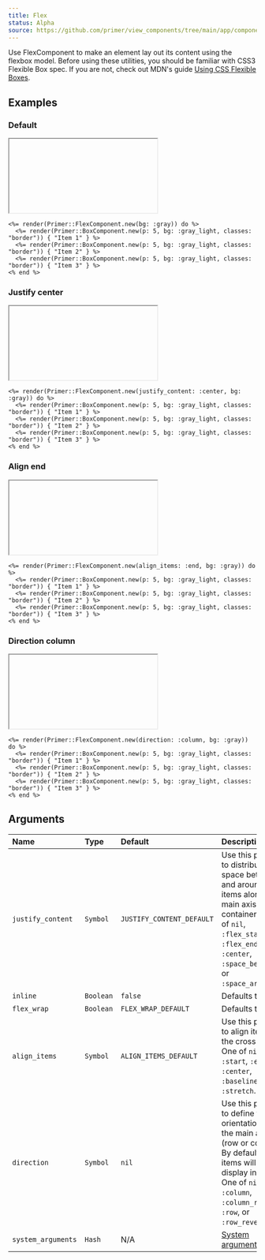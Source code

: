 ```yaml
---
title: Flex
status: Alpha
source: https://github.com/primer/view_components/tree/main/app/components/primer/flex_component.rb
---
```


<!-- Warning: AUTO-GENERATED file, do not edit. Add code comments to your Ruby instead <3 -->

Use FlexComponent to make an element lay out its content using the flexbox model.
Before using these utilities, you should be familiar with CSS3 Flexible Box
spec. If you are not, check out MDN's guide  [Using CSS Flexible
Boxes](https://developer.mozilla.org/en-US/docs/Web/CSS/CSS_Flexible_Box_Layout/Basic_Concepts_of_Flexbox).

## Examples

### Default

<iframe onLoad={(e) => e.target.style.height = e.target.contentWindow.document.body.scrollHeight + 34 + 'px'} style="width: 100%; border: 0px;" srcdoc="<html class='Box height-full p-3'><head><link href='https://unpkg.com/@primer/css-next@canary/dist/primer.css' rel='stylesheet'></head><body><div class='bg-gray d-flex'>  <div class='border p-5 bg-gray-light'>Item 1</div>  <div class='border p-5 bg-gray-light'>Item 2</div>  <div class='border p-5 bg-gray-light'>Item 3</div></div></body></html>"></iframe>

```erb
<%= render(Primer::FlexComponent.new(bg: :gray)) do %>
  <%= render(Primer::BoxComponent.new(p: 5, bg: :gray_light, classes: "border")) { "Item 1" } %>
  <%= render(Primer::BoxComponent.new(p: 5, bg: :gray_light, classes: "border")) { "Item 2" } %>
  <%= render(Primer::BoxComponent.new(p: 5, bg: :gray_light, classes: "border")) { "Item 3" } %>
<% end %>
```

### Justify center

<iframe onLoad={(e) => e.target.style.height = e.target.contentWindow.document.body.scrollHeight + 34 + 'px'} style="width: 100%; border: 0px;" srcdoc="<html class='Box height-full p-3'><head><link href='https://unpkg.com/@primer/css-next@canary/dist/primer.css' rel='stylesheet'></head><body><div class='flex-justify-center bg-gray d-flex'>  <div class='border p-5 bg-gray-light'>Item 1</div>  <div class='border p-5 bg-gray-light'>Item 2</div>  <div class='border p-5 bg-gray-light'>Item 3</div></div></body></html>"></iframe>

```erb
<%= render(Primer::FlexComponent.new(justify_content: :center, bg: :gray)) do %>
  <%= render(Primer::BoxComponent.new(p: 5, bg: :gray_light, classes: "border")) { "Item 1" } %>
  <%= render(Primer::BoxComponent.new(p: 5, bg: :gray_light, classes: "border")) { "Item 2" } %>
  <%= render(Primer::BoxComponent.new(p: 5, bg: :gray_light, classes: "border")) { "Item 3" } %>
<% end %>
```

### Align end

<iframe onLoad={(e) => e.target.style.height = e.target.contentWindow.document.body.scrollHeight + 34 + 'px'} style="width: 100%; border: 0px;" srcdoc="<html class='Box height-full p-3'><head><link href='https://unpkg.com/@primer/css-next@canary/dist/primer.css' rel='stylesheet'></head><body><div class='flex-items-end bg-gray d-flex'>  <div class='border p-5 bg-gray-light'>Item 1</div>  <div class='border p-5 bg-gray-light'>Item 2</div>  <div class='border p-5 bg-gray-light'>Item 3</div></div></body></html>"></iframe>

```erb
<%= render(Primer::FlexComponent.new(align_items: :end, bg: :gray)) do %>
  <%= render(Primer::BoxComponent.new(p: 5, bg: :gray_light, classes: "border")) { "Item 1" } %>
  <%= render(Primer::BoxComponent.new(p: 5, bg: :gray_light, classes: "border")) { "Item 2" } %>
  <%= render(Primer::BoxComponent.new(p: 5, bg: :gray_light, classes: "border")) { "Item 3" } %>
<% end %>
```

### Direction column

<iframe onLoad={(e) => e.target.style.height = e.target.contentWindow.document.body.scrollHeight + 34 + 'px'} style="width: 100%; border: 0px;" srcdoc="<html class='Box height-full p-3'><head><link href='https://unpkg.com/@primer/css-next@canary/dist/primer.css' rel='stylesheet'></head><body><div class='bg-gray flex-column d-flex'>  <div class='border p-5 bg-gray-light'>Item 1</div>  <div class='border p-5 bg-gray-light'>Item 2</div>  <div class='border p-5 bg-gray-light'>Item 3</div></div></body></html>"></iframe>

```erb
<%= render(Primer::FlexComponent.new(direction: :column, bg: :gray)) do %>
  <%= render(Primer::BoxComponent.new(p: 5, bg: :gray_light, classes: "border")) { "Item 1" } %>
  <%= render(Primer::BoxComponent.new(p: 5, bg: :gray_light, classes: "border")) { "Item 2" } %>
  <%= render(Primer::BoxComponent.new(p: 5, bg: :gray_light, classes: "border")) { "Item 3" } %>
<% end %>
```

## Arguments

| Name | Type | Default | Description |
| :- | :- | :- | :- |
| `justify_content` | `Symbol` | `JUSTIFY_CONTENT_DEFAULT` | Use this param to distribute space between and around flex items along the main axis of the container. One of `nil`, `:flex_start`, `:flex_end`, `:center`, `:space_between`, or `:space_around`. |
| `inline` | `Boolean` | `false` | Defaults to false. |
| `flex_wrap` | `Boolean` | `FLEX_WRAP_DEFAULT` | Defaults to nil. |
| `align_items` | `Symbol` | `ALIGN_ITEMS_DEFAULT` | Use this param to align items on the cross axis. One of `nil`, `:start`, `:end`, `:center`, `:baseline`, or `:stretch`. |
| `direction` | `Symbol` | `nil` | Use this param to define the orientation of the main axis (row or column). By default, flex items will display in a row. One of `nil`, `:column`, `:column_reverse`, `:row`, or `:row_reverse`. |
| `system_arguments` | `Hash` | N/A | [System arguments](/system-arguments) |
